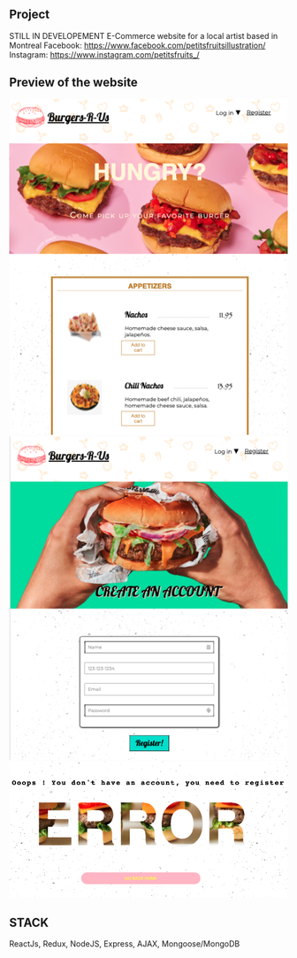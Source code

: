## Project
STILL IN DEVELOPEMENT 
E-Commerce website for a local artist based in Montreal
Facebook: https://www.facebook.com/petitsfruitsillustration/
Instagram: https://www.instagram.com/petitsfruits_/


## Preview of the website
!["Screenshot of the Shop page"](https://github.com/Matt2844/burgers-r-us/blob/master/public/docs/HomePage.png)
!["Screenshot of Cart"](https://github.com/Matt2844/burgers-r-us/blob/master/public/docs/registerPage.png)
!["Screenshot of Payment Screen"](https://github.com/Matt2844/burgers-r-us/blob/master/public/docs/errorPage.png)

## STACK
ReactJs, Redux, NodeJS, Express, AJAX, Mongoose/MongoDB